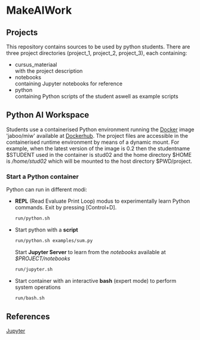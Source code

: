 # MakeAIWork

## Projects

This repository contains sources to be used by python students. There are three project directories (project_1, project_2, project_3), each containing:
<ul>
<li>cursus_materiaal</li> with the project description
<li>notebooks</li> containing Jupyter notebooks for reference
<li>python</li> containing Python scripts of the student aswell as example scripts
</ul>

## Python AI Workspace

Students use a containerised Python environment running the [Docker](https://www.docker.com/) image 'jaboo/miw' available at [Dockerhub](https://hub.docker.com/repository/docker/jaboo/miw). The project files are accessible in the containerised runtime environment by means of a dynamic mount. For example, when the latest version of the image is 0.2 then the studentname $STUDENT used in the container is stud02 and the home directory $HOME is <i>/home/stud02</i> which will be mounted to the host directory $PWD/project.
<br>

### Start a Python container
Python can run in different modi:
<ul>

<li>
<b>REPL</b> (Read Evaluate Print Loop) modus to experimentally learn Python commands. Exit by pressing [Control+D].

```bash 
run/python.sh
```
</li>

<li>
Start python with a <b>script</b>

```bash 
run/python.sh examples/sum.py
```
</li>
Start <b>Jupyter Server</b> to learn from the <i>notebooks</i> available at <i>$PROJECT/notebooks</i>

```bash 
run/jupyter.sh
```
<li>
Start container with an interactive <b>bash</b> (expert mode) to perform system operations

```bash
run/bash.sh
```
</li>

</ul>

## References
[Jupyter](https://jupyter.org/)

